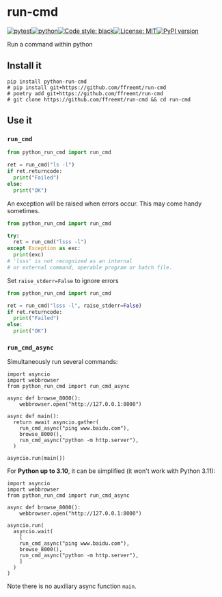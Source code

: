 # run-cmd
[![pytest](https://github.com/ffreemt/run-cmd/actions/workflows/routine-tests.yml/badge.svg)](https://github.com/ffreemt/run-cmd/actions)[![python](https://img.shields.io/static/v1?label=python+&message=3.8%2B&color=blue)](https://www.python.org/downloads/)[![Code style: black](https://img.shields.io/badge/code%20style-black-000000.svg)](https://github.com/psf/black)[![License: MIT](https://img.shields.io/badge/License-MIT-yellow.svg)](https://opensource.org/licenses/MIT)[![PyPI version](https://badge.fury.io/py/python-run-cmd.svg)](https://badge.fury.io/py/python-run-cmd)

Run a command within python

## Install it

```shell
pip install python-run-cmd
# pip install git+https://github.com/ffreemt/run-cmd
# poetry add git+https://github.com/ffreemt/run-cmd
# git clone https://github.com/ffreemt/run-cmd && cd run-cmd
```

## Use it
### `run_cmd`
```python
from python_run_cmd import run_cmd

ret = run_cmd("ls -l")
if ret.returncode:
  print("Failed")
else:
  print("OK")

```

An exception will be raised when errors occur. This may come
handy sometimes.

```python
from python_run_cmd import run_cmd

try:
  ret = run_cmd("lsss -l")
except Exception as exc:
  print(exc)
# 'lsss' is not recognized as an internal
# or external command, operable program or batch file.

```

Set `raise_stderr=False` to ignore errors
```python
from python_run_cmd import run_cmd

ret = run_cmd("lsss -l", raise_stderr=False)
if ret.returncode:
  print("Failed")
else:
  print("OK")
```

### `run_cmd_async`
Simultaneously run several commands:
```
import asyncio
import webbrowser
from python_run_cmd import run_cmd_async

async def browse_8000():
    webbrowser.open("http://127.0.0.1:8000")

async def main():
  return await asyncio.gather(
    run_cmd_async("ping www.baidu.com"),
    browse_8000(),
    run_cmd_async("python -m http.server"),
  )

asyncio.run(main())
```

For **Python up to 3.10**, it can be simplified (it won't work with Python 3.11):
```
import asyncio
import webbrowser
from python_run_cmd import run_cmd_async

async def browse_8000():
    webbrowser.open("http://127.0.0.1:8000")

asyncio.run(
  asyncio.wait(
    [
    run_cmd_async("ping www.baidu.com"),
    browse_8000(),
    run_cmd_async("python -m http.server"),
    ]
  )
)
```
Note there is no auxiliary async function `main`.
